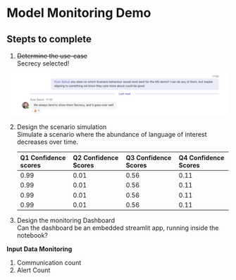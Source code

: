 # Model Monitoring Demo

## Stepts to complete

1. ~~Determine the use-case~~  
Secrecy selected!

![](resources/use-case-confirmation.png)

2. Design the scenario simulation  
Simulate a scenario where the abundance of language of interest decreases over time.  

    Q1 Confidence scores | Q2 Confidence Scores | Q3 Confidence Scores | Q4 Confidence Scores
    ---------------------|----------------------|----------------------|---------------------
    0.99 | 0.01 | 0.56 | 0.11
    0.99 | 0.01 | 0.56 | 0.11
    0.99 | 0.01 | 0.56 | 0.11
    0.99 | 0.01 | 0.56 | 0.11

3. Design the monitoring Dashboard  
Can the dashboard be an embedded streamlit app, running inside the notebook?

__Input Data Monitoring__
1. Communication count
2. Alert Count